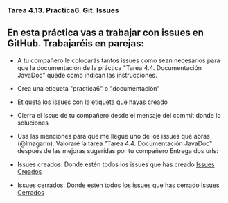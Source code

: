 ### Tarea 4.13. Practica6. Git. Issues
## En esta práctica vas a trabajar con issues en GitHub. Trabajaréis en parejas:
*   A tu compañero le colocarás tantos issues como sean necesarios para que la documentación de la práctica "Tarea 4.4. Documentación JavaDoc" quede como indican las instrucciones.
*   Crea una etiqueta "practica6" o "documentación"
*   Etiqueta los issues con la etiqueta que hayas creado
*   Cierra el issue de tu compañero desde el mensaje del commit donde lo soluciones
*   Usa las menciones para que me llegue uno de los issues que abras (@lmagarin).
Valoraré la tarea "Tarea 4.4. Documentación JavaDoc" después de las mejoras sugeridas por tu compañero
Entrega dos urls:
*   Issues creados: Donde estén todos los issues que has creado 
[Issues Creados](https://github.com/JoseLuixrax/Practica4.4-DocumentacionJavaDoc/issues)

*   Issues cerrados: Donde estén todos los issues que has cerrado
[Issues Cerrados]([https://](https://github.com/JoseLuixrax/Practica4.4-DocumentacionJavaDoc/issues?q=is%3Aissue+is%3Aclosed))